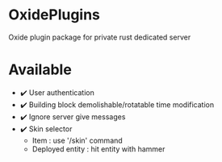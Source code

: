 # OxidePlugins
Oxide plugin package for private rust dedicated server

# Available
- ✔️ User authentication
- ✔️ Building block demolishable/rotatable time modification
- ✔️ Ignore server give messages
- ✔️ Skin selector
  - Item : use '/skin' command
  - Deployed entity : hit entity with hammer
